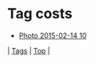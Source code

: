 <!--
title: Tag costs
date: 2020-06-28T15:26:58.472Z
tags:
-->
# Tag costs

 * [Photo 2015-02-14 10](110975351814.md)

| [Tags](tags.md) | [Top](index.md) |
